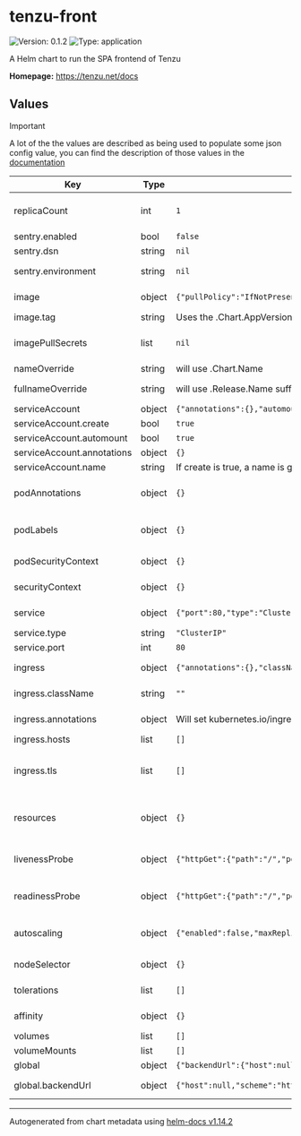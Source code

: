 # tenzu-front

![Version: 0.1.2](https://img.shields.io/badge/Version-0.1.2-informational?style=flat-square)  ![Type: application](https://img.shields.io/badge/Type-application-informational?style=flat-square)

A Helm chart to run the SPA frontend of Tenzu

**Homepage:** <https://tenzu.net/docs>

## Values

> [!IMPORTANT]
> A lot of the the values are described as being used to populate some json config value,
> you can find the description of those values in the [documentation](https://tenzu.net/docs/configuration#configure-tenzu-frontend)

| Key | Type | Default | Description |
|-----|------|---------|-------------|
| replicaCount | int | `1` | number of pod replicas for the api backend and the worker service if not using autoscaling see: https://kubernetes.io/docs/concepts/workloads/controllers/replicaset/ |
| sentry.enabled | bool | `false` | Whether to set the environment variable expected by the error tracker |
| sentry.dsn | string | `nil` | Used to populate json config `sentry.dsn` |
| sentry.environment | string | `nil` | Used to populate json config `sentry.environment`, sentry.release will be set using the image.tag value when docker image is built |
| image | object | `{"pullPolicy":"IfNotPresent","repository":"ghcr.io/biru-scop/tenzu-back","tag":"latest"}` | Image to use for the application see: https://kubernetes.io/docs/concepts/containers/images/ |
| image.tag | string | Uses the .Chart.AppVersion if not set | Overrides the image tag |
| imagePullSecrets | list | `nil` | List of secrets needed to pull an image from a private repository see: https://kubernetes.io/docs/tasks/configure-pod-container/pull-image-private-registry/ |
| nameOverride | string | will use .Chart.Name | Used by name template: to fill the app.kubernetes.io/name label |
| fullnameOverride | string | will use .Release.Name suffixed with name template, if .Release.Name does not already contains it | Used by fullname template: to fill the name of all created kubernetes component |
| serviceAccount | object | `{"annotations":{},"automount":true,"create":true,"name":""}` | service account properties |
| serviceAccount.create | bool | `true` | Specifies whether a service account should be created |
| serviceAccount.automount | bool | `true` | Automatically mount a ServiceAccount's API credentials |
| serviceAccount.annotations | object | `{}` | Annotations to add to the service account |
| serviceAccount.name | string | If create is true, a name is generated using the fullname template, else it will be set to "default" | The name of the service account to use. |
| podAnnotations | object | `{}` | Extra annotation to put on backend and task queue Deployment objects see: https://kubernetes.io/docs/concepts/overview/working-with-objects/annotations/ |
| podLabels | object | `{}` | Extra labels to put on backend and task queue Deployment objects see: https://kubernetes.io/docs/concepts/overview/working-with-objects/labels/ |
| podSecurityContext | object | `{}` | definition of the pod level securityContext on backend and task queue Deployment objects |
| securityContext | object | `{}` | definition of the container level securityContext on backend and task queue Deployment objects |
| service | object | `{"port":80,"type":"ClusterIP"}` | see: https://kubernetes.io/docs/concepts/services-networking/service/ |
| service.type | string | `"ClusterIP"` | service type defined for the frontend |
| service.port | int | `80` | service port to access the frontend |
| ingress | object | `{"annotations":{},"className":"","enabled":false,"hosts":[],"tls":[]}` | properties used to define an Ingress see: https://kubernetes.io/docs/concepts/services-networking/ingress/ |
| ingress.className | string | `""` | will be used to set ingressClassName and "kubernetes.io/ingress.class" annotation depending on k8s version |
| ingress.annotations | object | Will set kubernetes.io/ingress.class to ingress.className if needed | ingress annotations, can be "kubernetes.io/ingress.class", "kubernetes.io/tls-acme", "cert-manager.io/cluster-issuer", etc. |
| ingress.hosts | list | `[]` | list of the hosts that will be exposed |
| ingress.tls | list | `[]` | Expect values in format {secretName: "", hosts: []}, If one of the domain in `ingress.hosts` is also defined as `global.backendUrl.host` You must take care to define tls for it if you also set `global.backendUrl.scheme` to "https" |
| resources | object | `{}` | container's resources definition set on every jobs and on the backend and task queue Deployment objects, If you want to set it, use the following format: `{limits: {cpu: 100m, memory: 128Mi}, requests: cpu: 100m, memory: 128Mi}}` |
| livenessProbe | object | `{"httpGet":{"path":"/","port":"http"}}` | livenessProbe for the container of the backend service see: https://kubernetes.io/docs/tasks/configure-pod-container/configure-liveness-readiness-startup-probes/ |
| readinessProbe | object | `{"httpGet":{"path":"/","port":"http"}}` | readinessProbe for the container of the backend service see: https://kubernetes.io/docs/tasks/configure-pod-container/configure-liveness-readiness-startup-probes/ |
| autoscaling | object | `{"enabled":false,"maxReplicas":100,"minReplicas":1,"targetCPUUtilizationPercentage":80,"targetMemoryUtilizationPercentage":80}` | Whether to define a HorizontalPodAutoscaler with the following scaling properties on cpu and memory consumption see: https://kubernetes.io/docs/concepts/workloads/autoscaling/ |
| nodeSelector | object | `{}` | nodeSelector pod property for the backend and task queue Deployment objects |
| tolerations | list | `[]` | tolerations pod property for the backend and task queue Deployment objects |
| affinity | object | `{}` | affinity pod property for the backend and task queue Deployment objects |
| volumes | list | `[]` |  |
| volumeMounts | list | `[]` |  |
| global | object | `{"backendUrl":{"host":null,"scheme":"https","websocketScheme":"wss"}}` | global values to share properties among charts. |
| global.backendUrl | object | `{"host":null,"scheme":"https","websocketScheme":"wss"}` | url used to serve the backend, will be used to set json config `api.baseDomain`, `api.scheme` and `wsUrl` |

----------------------------------------------
Autogenerated from chart metadata using [helm-docs v1.14.2](https://github.com/norwoodj/helm-docs/releases/v1.14.2)